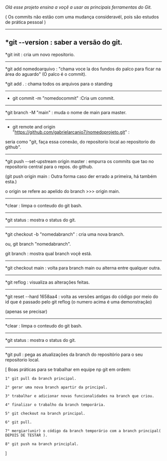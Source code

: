 *Olá esse projeto ensina a voçê a usar as principais ferramentas do Git.*

( Os commits não estão com uma mudança consideravél, pois são estudos de prática pessoal )
____________________________________


*git --version : saber a versão do git.
------------------------------------
*git init : cria um novo repositorio.
______________________________________
*git add nomedoarquivo : "chama voce la dos fundos do palco para ficar na área do aguardo" (O palco é o commit).

*git add . : chama todos os arquivos para o standing
______________________________________
* git commit -m "nomedocommit" :Cria um commit.
_______________________________________
*git branch -M "main" : muda o nome de main para master.
_________________________________________
* git remote and origin "https://github.com/gabrielarcanjo7/nomedoprojeto.git" : 

seria como "git, faça essa conexão, do repositorio local ao repositorio do github".
________________________________________
*git push --set-upstream origin master : empurra os commits que tao no repositorio central para o repos. do github.

(git push origin main : Outra forma caso der errado a primeira, há também esta.)

o origin se refere ao apelido do branch >>> origin main.

__________________________________________
*clear : limpa o conteudo do git bash.
__________________________________________
*git status : mostra o status do git.
__________________________________________
*git checkout -b "nomedabranch" : cria uma nova branch.

ou, git branch "nomedabranch".

git branch : mostra qual branch voçê está.
__________________________________________
*git checkout main : volta para branch main ou alterna entre qualquer outra.
__________________________________________
*git reflog : visualiza as alterações feitas.
__________________________________________
*git reset --hard 1658aa4 : volta as versões antigas do código por meio do id que é passado pelo git reflog (o numero acima é uma demonstração)

(apenas se precisar)
____________________________________
*clear : limpa o conteudo do git bash.
____________________________________
*git status : mostra o status do git.
____________________________________
*git pull : pega as atualizações da branch do repositório para o seu repositorio local.

[
    Boas práticas para se trabalhar em equipe np git em ordem:

    1° git pull da branch principal.

    2° gerar uma nova branch apartir da principal.

    3° trabalhar e adicionar novas funcionalidades na branch que criou.

    4° finalizar o trabalho da branch temporária.

    5° git checkout na branch principal.

    6° git pull.

    7° mergiar(unir) o código da branch temporário com a branch principal( DEPOIS DE TESTAR ).

    8° git push na branch principlal.
]